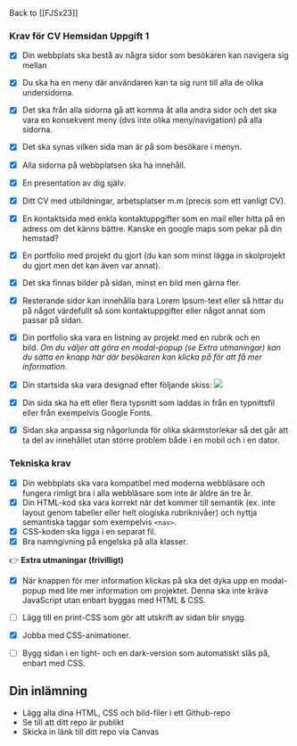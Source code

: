 Back to [[FJSx23]]

### Krav för CV Hemsidan Uppgift 1

- [x] Din webbplats ska bestå av några sidor som besökaren kan navigera sig mellan
- [x] Du ska ha en meny där användaren kan ta sig runt till alla de olika undersidorna.
- [x] Det ska från alla sidorna gå att komma åt alla andra sidor och det ska vara en konsekvent meny (dvs inte olika meny/navigation) på alla sidorna.
- [x] Det ska synas vilken sida man är på som besökare i menyn.
- [x] Alla sidorna på webbplatsen ska ha innehåll.
- [x] En presentation av dig själv.
- [x] Ditt CV med utbildningar, arbetsplatser m.m (precis som ett vanligt CV).
- [x] En kontaktsida med enkla kontaktuppgifter som en mail eller hitta på en adress om det känns bättre. Kanske en google maps som pekar på din hemstad?
- [x] En portfolio med projekt du gjort (du kan som minst lägga in skolprojekt du gjort men det kan även var annat).
- [x] Det ska finnas bilder på sidan, minst en bild men gärna fler.
- [x] Resterande sidor kan innehålla bara Lorem Ipsum-text eller så hittar du på något värdefullt så som kontaktuppgifter eller något annat som passar på sidan.
- [x] Din portfolio ska vara en listning av projekt med en rubrik och en bild. *Om du väljer att göra en modal-popup (se Extra utmaningar) kan du sätta en knapp här där besökaren kan klicka på för att få mer information.*
- [x] Din startsida ska vara designad efter följande skiss:
![](https://i.gyazo.com/4583efb3c0a740aafee453c230263676.png)

- [x] Din sida ska ha ett eller flera typsnitt som laddas in från en typnittsfil eller från exempelvis Google Fonts.
- [x] Sidan ska anpassa sig någorlunda för olika skärmstorlekar så det går att ta del av innehållet utan större problem både i en mobil och i en dator.
### Tekniska krav

- [x] Din webbplats ska vara kompatibel med moderna webbläsare och fungera rimligt bra i alla webbläsare som inte är äldre än tre år.
- [x] Din HTML-kod ska vara korrekt när det kommer till semantik (ex. inte layout genom tabeller eller helt ologiska rubriknivåer) och nyttja semantiska taggar som exempelvis `<nav>`.
- [x] CSS-koden ska ligga i en separat fil.
- [x] Bra namngivning på engelska på alla klasser.

👉 **Extra utmaningar (frivilligt)**
- [x] När knappen för mer information klickas på ska det dyka upp en modal-popup med lite mer information om projektet. Denna ska inte kräva JavaScript utan enbart byggas med HTML & CSS.
- [ ] Lägg till en print-CSS som gör att utskrift av sidan blir snygg.
- [x] Jobba med CSS-animationer.
- [ ] Bygg sidan i en light- och en dark-version som automatiskt slås på, enbart med CSS.


## Din inlämning
- Lägg alla dina HTML, CSS och bild-filer i ett Github-repo
- Se till att ditt repo är publikt
- Skicka in länk till ditt repo via Canvas